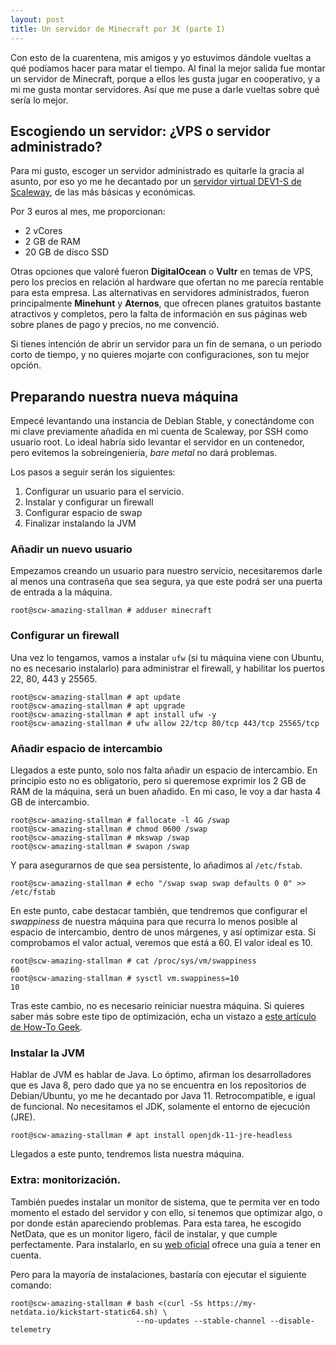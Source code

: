 ```yaml
---
layout: post
title: Un servidor de Minecraft por 3€ (parte I)
---
```


Con esto de la cuarentena, mis amigos y yo estuvimos dándole vueltas a qué podíamos hacer para matar el tiempo. Al final la mejor salida fue montar un servidor de Minecraft, porque a ellos les gusta jugar en cooperativo, y a mi me gusta montar servidores. Así que me puse a darle vueltas sobre qué sería lo mejor.

## Escogiendo un servidor: ¿VPS o servidor administrado?

Para mi gusto, escoger un servidor administrado es quitarle la gracia al asunto, por eso yo me he decantado por un [servidor virtual DEV1-S de Scaleway](https://www.scaleway.com/en/virtual-instances/development/), de las más básicas y económicas.

Por 3 euros al mes, me proporcionan:

* 2 vCores
* 2 GB de RAM
* 20 GB de disco SSD

Otras opciones que valoré fueron **DigitalOcean** o **Vultr** en temas de VPS, pero los precios en relación al hardware que ofertan no me parecía rentable para esta empresa. Las alternativas en servidores administrados, fueron principalmente **Minehunt** y **Aternos**, que ofrecen planes gratuitos bastante atractivos y completos, pero la falta de información en sus páginas web sobre planes de pago y precios, no me convenció.

Si tienes intención de abrir un servidor para un fin de semana, o un periodo corto de tiempo, y no quieres mojarte con configuraciones, son tu mejor opción.

## Preparando nuestra nueva máquina

Empecé levantando una instancia de Debian Stable, y conectándome con mi clave previamente añadida en mi cuenta de Scaleway, por SSH como usuario root. Lo ideal habría sido levantar el servidor en un contenedor, pero evitemos la sobreingeniería, *bare metal* no dará problemas.

Los pasos a seguir serán los siguientes:

1. Configurar un usuario para el servicio.
1. Instalar y configurar un firewall
1. Configurar espacio de swap
1. Finalizar instalando la JVM

### Añadir un nuevo usuario

Empezamos creando un usuario para nuestro servicio, necesitaremos darle al menos una contraseña que sea segura, ya que este podrá ser una puerta de entrada a la máquina.

```
root@scw-amazing-stallman # adduser minecraft
```

### Configurar un firewall

Una vez lo tengamos, vamos a instalar `ufw` (si tu máquina viene con Ubuntu, no es necesario instalarlo) para administrar el firewall, y habilitar los puertos 22, 80, 443 y 25565.

```
root@scw-amazing-stallman # apt update
root@scw-amazing-stallman # apt upgrade
root@scw-amazing-stallman # apt install ufw -y
root@scw-amazing-stallman # ufw allow 22/tcp 80/tcp 443/tcp 25565/tcp
```
### Añadir espacio de intercambio

Llegados a este punto, solo nos falta añadir un espacio de intercambio. En principio esto no es obligatorio, pero si queremose exprimir los 2 GB de RAM de la máquina, será un buen añadido. En mi caso, le voy a dar hasta 4 GB de intercambio.

```
root@scw-amazing-stallman # fallocate -l 4G /swap
root@scw-amazing-stallman # chmod 0600 /swap
root@scw-amazing-stallman # mkswap /swap
root@scw-amazing-stallman # swapon /swap
```

Y para asegurarnos de que sea persistente, lo añadimos al `/etc/fstab`.

```
root@scw-amazing-stallman # echo "/swap swap swap defaults 0 0" >> /etc/fstab
```

En este punto, cabe destacar también, que tendremos que configurar el *swappiness* de nuestra máquina para que recurra lo menos posible al espacio de intercambio, dentro de unos márgenes, y así optimizar esta. Si comprobamos el valor actual, veremos que está a 60. El valor ideal es 10.

```
root@scw-amazing-stallman # cat /proc/sys/vm/swappiness
60
root@scw-amazing-stallman # sysctl vm.swappiness=10
10
```

Tras este cambio, no es necesario reiniciar nuestra máquina. Si quieres saber más sobre este tipo de optimización, echa un vistazo a [este artículo de How-To Geek](https://www.howtogeek.com/449691/what-is-swapiness-on-linux-and-how-to-change-it/).

### Instalar la JVM

Hablar de JVM es hablar de Java. Lo óptimo, afirman los desarrolladores que es Java 8, pero dado que ya no se encuentra en los repositorios de Debian/Ubuntu, yo me he decantado por Java 11. Retrocompatible, e igual de funcional. No necesitamos el JDK, solamente el entorno de ejecución (JRE).

```
root@scw-amazing-stallman # apt install openjdk-11-jre-headless
```

Llegados a este punto, tendremos lista nuestra máquina.

### Extra: monitorización.

También puedes instalar un monitor de sistema, que te permita ver en todo momento el estado del servidor y con ello, si tenemos que optimizar algo, o por donde están apareciendo problemas. Para esta tarea, he escogido NetData, que es un monitor ligero, fácil de instalar, y que cumple perfectamente. Para instalarlo, en su [web oficial](https://www.netdata.cloud/#installation) ofrece una guía a tener en cuenta.

Pero para la mayoría de instalaciones, bastaría con ejecutar el siguiente comando:

```
root@scw-amazing-stallman # bash <(curl -Ss https://my-netdata.io/kickstart-static64.sh) \ 
                            --no-updates --stable-channel --disable-telemetry
```